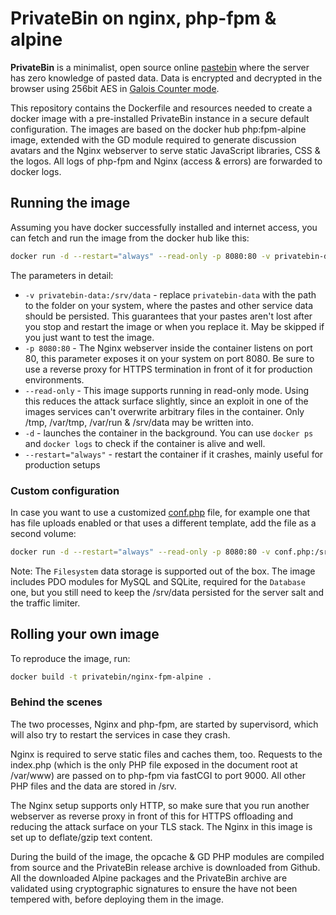 # PrivateBin on nginx, php-fpm & alpine

**PrivateBin** is a minimalist, open source online [pastebin](https://en.wikipedia.org/wiki/Pastebin) where the server has zero knowledge of pasted data. Data is encrypted and decrypted in the browser using 256bit AES in [Galois Counter mode](https://en.wikipedia.org/wiki/Galois/Counter_Mode).

This repository contains the Dockerfile and resources needed to create a docker image with a pre-installed PrivateBin instance in a secure default configuration. The images are based on the docker hub php:fpm-alpine image, extended with the GD module required to generate discussion avatars and the Nginx webserver to serve static JavaScript libraries, CSS & the logos. All logs of php-fpm and Nginx (access & errors) are forwarded to docker logs.

## Running the image

Assuming you have docker successfully installed and internet access, you can fetch and run the image from the docker hub like this:

```bash
docker run -d --restart="always" --read-only -p 8080:80 -v privatebin-data:/srv/data privatebin/nginx-fpm-alpine:1.1.1
```

The parameters in detail:

- `-v privatebin-data:/srv/data` - replace `privatebin-data` with the path to the folder on your system, where the pastes and other service data should be persisted. This guarantees that your pastes aren't lost after you stop and restart the image or when you replace it. May be skipped if you just want to test the image.
- `-p 8080:80` - The Nginx webserver inside the container listens on port 80, this parameter exposes it on your system on port 8080. Be sure to use a reverse proxy for HTTPS termination in front of it for production environments.
- `--read-only` - This image supports running in read-only mode. Using this reduces the attack surface slightly, since an exploit in one of the images services can't overwrite arbitrary files in the container. Only /tmp, /var/tmp, /var/run & /srv/data may be written into.
- `-d` - launches the container in the background. You can use `docker ps` and `docker logs` to check if the container is alive and well.
- `--restart="always"` - restart the container if it crashes, mainly useful for production setups

### Custom configuration

In case you want to use a customized [conf.php](https://github.com/PrivateBin/PrivateBin/blob/master/cfg/conf.sample.php) file, for example one that has file uploads enabled or that uses a different template, add the file as a second volume:

```bash
docker run -d --restart="always" --read-only -p 8080:80 -v conf.php:/srv/cfg/conf.php:ro -v privatebin-data:/srv/data privatebin/nginx-fpm-alpine:1.1.1
```

Note: The `Filesystem` data storage is supported out of the box. The image includes PDO modules for MySQL and SQLite, required for the `Database` one, but you still need to keep the /srv/data persisted for the server salt and the traffic limiter.

## Rolling your own image

To reproduce the image, run:

```bash
docker build -t privatebin/nginx-fpm-alpine .
```

### Behind the scenes

The two processes, Nginx and php-fpm, are started by supervisord, which will also try to restart the services in case they crash.

Nginx is required to serve static files and caches them, too. Requests to the index.php (which is the only PHP file exposed in the document root at /var/www) are passed on to php-fpm via fastCGI to port 9000. All other PHP files and the data are stored in /srv.

The Nginx setup supports only HTTP, so make sure that you run another webserver as reverse proxy in front of this for HTTPS offloading and reducing the attack surface on your TLS stack. The Nginx in this image is set up to deflate/gzip text content.

During the build of the image, the opcache & GD PHP modules are compiled from source and the PrivateBin release archive is downloaded from Github. All the downloaded Alpine packages and the PrivateBin archive are validated using cryptographic signatures to ensure the have not been tempered with, before deploying them in the image.

